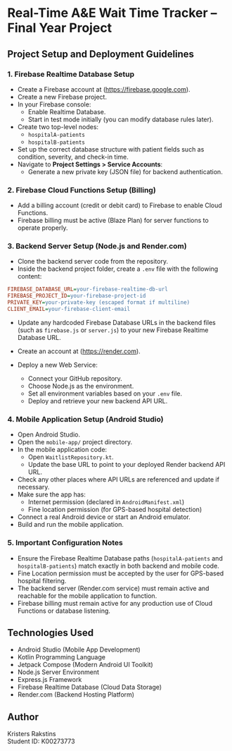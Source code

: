 # Real-Time A&E Wait Time Tracker – Final Year Project

## Project Setup and Deployment Guidelines

### 1. Firebase Realtime Database Setup
- Create a Firebase account at (https://firebase.google.com).
- Create a new Firebase project.
- In your Firebase console:
  - Enable Realtime Database.
  - Start in test mode initially (you can modify database rules later).
- Create two top-level nodes:
  - `hospitalA-patients`
  - `hospitalB-patients`
- Set up the correct database structure with patient fields such as condition, severity, and check-in time.
- Navigate to **Project Settings > Service Accounts**:
  - Generate a new private key (JSON file) for backend authentication.

### 2. Firebase Cloud Functions Setup (Billing)
- Add a billing account (credit or debit card) to Firebase to enable Cloud Functions.
- Firebase billing must be active (Blaze Plan) for server functions to operate properly.

### 3. Backend Server Setup (Node.js and Render.com)
- Clone the backend server code from the repository.
- Inside the backend project folder, create a `.env` file with the following content:

```ini
FIREBASE_DATABASE_URL=your-firebase-realtime-db-url
FIREBASE_PROJECT_ID=your-firebase-project-id
PRIVATE_KEY=your-private-key (escaped format if multiline)
CLIENT_EMAIL=your-firebase-client-email
```

- Update any hardcoded Firebase Database URLs in the backend files (such as `firebase.js` or `server.js`) to your new Firebase Realtime Database URL.

- Create an account at (https://render.com).
- Deploy a new Web Service:
  - Connect your GitHub repository.
  - Choose Node.js as the environment.
  - Set all environment variables based on your `.env` file.
  - Deploy and retrieve your new backend API URL.

### 4. Mobile Application Setup (Android Studio)
- Open Android Studio.
- Open the `mobile-app/` project directory.
- In the mobile application code:
  - Open `WaitlistRepository.kt`.
  - Update the base URL to point to your deployed Render backend API URL.
- Check any other places where API URLs are referenced and update if necessary.
- Make sure the app has:
  - Internet permission (declared in `AndroidManifest.xml`)
  - Fine location permission (for GPS-based hospital detection)
- Connect a real Android device or start an Android emulator.
- Build and run the mobile application.

### 5. Important Configuration Notes
- Ensure the Firebase Realtime Database paths (`hospitalA-patients` and `hospitalB-patients`) match exactly in both backend and mobile code.
- Fine Location permission must be accepted by the user for GPS-based hospital filtering.
- The backend server (Render.com service) must remain active and reachable for the mobile application to function.
- Firebase billing must remain active for any production use of Cloud Functions or database listening.


## Technologies Used
- Android Studio (Mobile App Development)
- Kotlin Programming Language
- Jetpack Compose (Modern Android UI Toolkit)
- Node.js Server Environment
- Express.js Framework
- Firebase Realtime Database (Cloud Data Storage)
- Render.com (Backend Hosting Platform)


## Author
Kristers Rakstins  
Student ID: K00273773  

